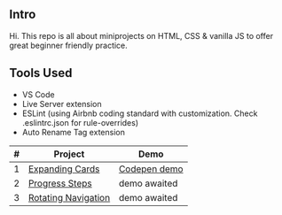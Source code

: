## Intro
Hi. This repo is all about miniprojects on HTML, CSS & vanilla JS to offer great beginner friendly practice.

## Tools Used
- VS Code
- Live Server extension
- ESLint (using Airbnb coding standard with customization. Check .eslintrc.json for rule-overrides)
- Auto Rename Tag extension

| # | Project | Demo |
| ------ | ------ | ------ |
| 1 | [Expanding Cards](https://github.com/pkrc267/50-Projects/tree/master/Project-1) | [Codepen demo](https://codepen.io/pkrc267/full/bGqjROE) |
| 2 | [Progress Steps](https://github.com/pkrc267/50-Projects/tree/master/Project-2) | demo awaited |
| 3 | [Rotating Navigation](https://github.com/pkrc267/50-Projects/tree/master/Project-3) | demo awaited |